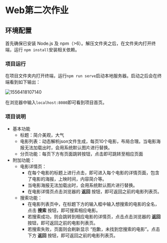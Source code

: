 # Web第二次作业



## 环境配置

首先确保已安装 Node.js 及 npm（>6）。解压文件夹之后，在文件夹内打开终端，运行 `npm install`安装相关依赖。


### 项目运行
在项目文件夹内打开终端，运行`npm run serve`启动本地服务器。启动之后会在终端看到如下输出：

![1556418107140](C:\Users\98742\AppData\Roaming\Typora\typora-user-images\1556418107140.png)

在浏览器中输入`localhost:8080`即可看到项目首页。

### 项目说明

* 基本功能
  * 标题：简介美观，大气
  * 电影列表：动态解析json文件生成，每页10个电影，布局合理。当电影海报无法加载出时，会用系统默认图片进行替换。
  * 分页功能：每页下方有页面跳转按钮，点击即可跳转至相应页面
* 附加功能：
  * 电影详情页：
    * 在每个电影的标题上进行点击，即可进入每个电影的详情页面，包含了电影的海报，上映时间，内容简介等。
    * 当电影海报无法加载出时，会用系统默认图片进行替换。
    * 在电影详情页点击浏览器的 **返回** 按钮，即可返回之前的电影列表页。
  * 搜索功能：
    * 在电影列表页中，在标题下方的输入框中输入想搜索的电影的全名，点击 **搜索** 按钮，即可搜索相应电影。
    * 若搜索成功，则会跳转到相应电影的详情页，点击点击浏览器的 **返回** 按钮，即可返回之前的电影列表页。
    * 若搜索失败，页面则会刷新显示 “抱歉，未找到您搜索的电影”。点击下方 **返回** 按钮，即可返回之前的电影列表页。

